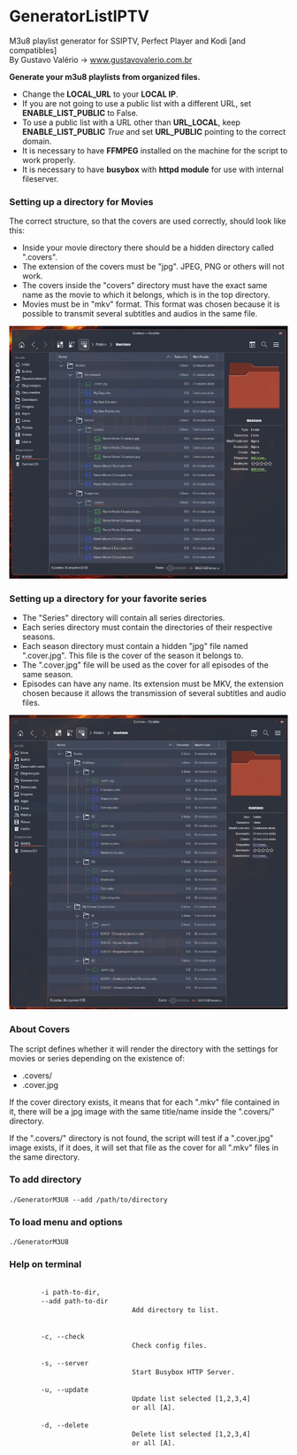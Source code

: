 # GeneratorListIPTV
M3u8 playlist generator for SSIPTV, Perfect Player and Kodi [and compatibles]  
By Gustavo Valério -> www.gustavovalerio.com.br


**Generate your m3u8 playlists from organized files.**


* Change the **LOCAL_URL** to your **LOCAL IP**.
* If you are not going to use a public list with a different URL, set **ENABLE_LIST_PUBLIC** to False.
* To use a public list with a URL other than **URL_LOCAL**, keep **ENABLE_LIST_PUBLIC** *True* and set **URL_PUBLIC** pointing to the correct domain.
* It is necessary to have **FFMPEG** installed on the machine for the script to work properly.
* It is necessary to have **busybox** with **httpd module** for use with internal fileserver.



### Setting up a directory for Movies


The correct structure, so that the covers are used correctly, should look like this:

  * Inside your movie directory there should be a hidden directory called ".covers". 
  * The extension of the covers must be "jpg". JPEG, PNG or others will not work.  
  * The covers inside the "covers" directory must have the exact same name as the movie to which it belongs, which is in the top directory.  
  * Movies must be in "mkv" format. This format was chosen because it is possible to transmit several subtitles and audios in the same file.

![Movies](https://raw.githubusercontent.com/gustavovalerio/GeneratorListIPTV/refs/heads/main/Imagens/Movies-Example.jpg)
 
### Setting up a directory for your favorite series
* The "Series" directory will contain all series directories.
* Each series directory must contain the directories of their respective seasons.
* Each season directory must contain a hidden "jpg" file named ".cover.jpg". This file is the cover of the season it belongs to.
* The ".cover.jpg" file will be used as the cover for all episodes of the same season.
* Episodes can have any name. Its extension must be MKV, the extension chosen because it allows the transmission of several subtitles and audio files.

![Series](https://raw.githubusercontent.com/gustavovalerio/GeneratorListIPTV/refs/heads/main/Imagens/Series-Example.jpg)

### About Covers

The script defines whether it will render the directory with the settings for movies or series depending on the existence of:
* .covers/
* .cover.jpg

If the cover directory exists, it means that for each ".mkv" file contained in it, there will be a jpg image with the same title/name inside the ".covers/" directory.

If the ".covers/" directory is not found, the script will test if a ".cover.jpg" image exists, if it does, it will set that file as the cover for all ".mkv" files in the same directory.

### To add directory
`./GeneratorM3U8 --add /path/to/directory`

### To load menu and options
`./GeneratorM3U8`

### Help on terminal
```

        -i path-to-dir,
        --add path-to-dir
                               Add directory to list.


        -c, --check
                               Check config files.

        -s, --server
                               Start Busybox HTTP Server.

        -u, --update
                               Update list selected [1,2,3,4]
                               or all [A].

        -d, --delete
                               Delete list selected [1,2,3,4]
                               or all [A].
```
